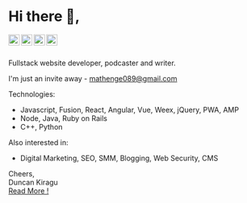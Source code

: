 # Hi there 👋,

 <!-- Duncan-Kiragu/Duncan-Kiragu** is a ✨ _special_ ✨ repository because its `README.md` (this file) appears on your GitHub profile.-->

<a href="https://www.linkedin.com/in/duncankiragumathenge">
  <img align="left" alt="Duncan Kiragu - LinkedIn" width="22px" src="https://cdn.jsdelivr.net/npm/simple-icons@v3/icons/linkedin.svg"/>
</a>
<a href="https://www.instagram.com/itskiragu_/">
  <img align="left" alt="Duncan Kiragu - Instagram" width="22px" src="https://cdn.jsdelivr.net/npm/simple-icons@v3/icons/instagram.svg"/>
</a>
<a href="https://twitter.com/DuncanKMathenge">
  <img align="left" alt="Duncan Kiragu - Twitter" width="22px" src="https://cdn.jsdelivr.net/npm/simple-icons@v3/icons/twitter.svg"/>
</a>
<a href="https://facebook.com/">
  <img align="left" alt="Duncan Kiragu - Facebook" width="22px" src="https://cdn.jsdelivr.net/npm/simple-icons@v3/icons/facebook.svg"/>
</a>
<br />
<br />

Fullstack website developer, podcaster and writer.


I'm just an invite away - mathenge089@gmail.com

Technologies:
- Javascript, Fusion, React, Angular, Vue, Weex, jQuery, PWA, AMP
- Node, Java, Ruby on Rails
- C++, Python

Also interested in:
- Digital Marketing, SEO, SMM, Blogging, Web Security, CMS

Cheers,  
Duncan Kiragu  
[Read More !](https://linkedin.com/in/duncankiragumathenge)
